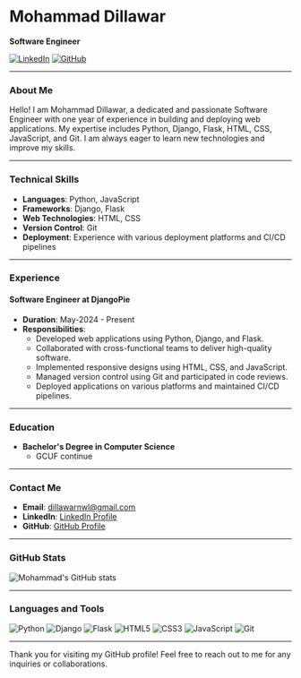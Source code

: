 # Mohammad Dillawar

**Software Engineer**

[![LinkedIn](https://img.shields.io/badge/LinkedIn-Profile-blue)](https://www.linkedin.com/in/dillawarnwl/)
[![GitHub](https://img.shields.io/badge/GitHub-Profile-black)](https://github.com/dillawarnwl)

---

### About Me

Hello! I am Mohammad Dillawar, a dedicated and passionate Software Engineer with one year of experience in building and deploying web applications. My expertise includes Python, Django, Flask, HTML, CSS, JavaScript, and Git. I am always eager to learn new technologies and improve my skills.

---

### Technical Skills

- **Languages**: Python, JavaScript
- **Frameworks**: Django, Flask
- **Web Technologies**: HTML, CSS
- **Version Control**: Git
- **Deployment**: Experience with various deployment platforms and CI/CD pipelines

---

### Experience

#### Software Engineer at DjangoPie
- **Duration**: May-2024 - Present
- **Responsibilities**:
  - Developed web applications using Python, Django, and Flask.
  - Collaborated with cross-functional teams to deliver high-quality software.
  - Implemented responsive designs using HTML, CSS, and JavaScript.
  - Managed version control using Git and participated in code reviews.
  - Deployed applications on various platforms and maintained CI/CD pipelines.

---

### Education

- **Bachelor's Degree in Computer Science**
  - GCUF continue

---

### Contact Me

- **Email**: [dillawarnwl@gmail.com](mailto:dillawarnwl@gmail.com)
- **LinkedIn**: [LinkedIn Profile](https://www.linkedin.com/in/dillawarnwl/)
- **GitHub**: [GitHub Profile](https://github.com/dillawarnwl)

---

### GitHub Stats

![Mohammad's GitHub stats](https://github-readme-stats.vercel.app/api?username=dillawarnwl&show_icons=true&theme=radical)

---

### Languages and Tools

![Python](https://img.shields.io/badge/Python-3776AB?style=for-the-badge&logo=python&logoColor=white)
![Django](https://img.shields.io/badge/Django-092E20?style=for-the-badge&logo=django&logoColor=white)
![Flask](https://img.shields.io/badge/Flask-000000?style=for-the-badge&logo=flask&logoColor=white)
![HTML5](https://img.shields.io/badge/HTML5-E34F26?style=for-the-badge&logo=html5&logoColor=white)
![CSS3](https://img.shields.io/badge/CSS3-1572B6?style=for-the-badge&logo=css3&logoColor=white)
![JavaScript](https://img.shields.io/badge/JavaScript-F7DF1E?style=for-the-badge&logo=javascript&logoColor=black)
![Git](https://img.shields.io/badge/Git-F05032?style=for-the-badge&logo=git&logoColor=white)

---

Thank you for visiting my GitHub profile! Feel free to reach out to me for any inquiries or collaborations.
